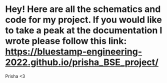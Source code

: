 # Hey! Here are all the schematics and code for my project. If you would like to take a peak at the documentation I wrote please follow this link: https://bluestamp-engineering-2022.github.io/prisha_BSE_project/ 
   Prisha <3
